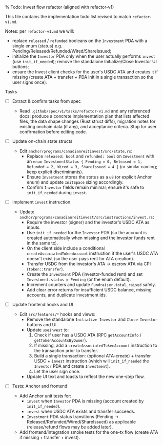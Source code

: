 

% Todo: Invest flow refactor (aligned with refactor-v1)

This file contains the implementation todo list revised to match `refactor-v1.md`.

Notes: per `refactor-v1.md` we will:
- replace `released` / `refunded` booleans on the `Investment` PDA with a single enum (status) e.g. Pending/Released/Refunded/Wired/ShareIssued;
- initialize the `Investor` PDA only when the user actually performs `invest` (use `init_if_needed`); remove the standalone Initialize/Close Investor UI buttons;
- ensure the Invest client checks for the user's USDC ATA and creates it if missing (create ATA + transfer + PDA init in a single transaction so the user signs once).

Tasks

- [ ] Extract & confirm tasks from spec
  - Read `.github/spec/v1/tasks/refactor-v1.md` and any referenced docs; produce a concrete implementation plan that lists affected files, the data shape changes (Rust struct diffs), migration notes for existing onchain data (if any), and acceptance criteria. Stop for user confirmation before editing code.

- [ ] Update on-chain state structs
  - Edit `anchor/programs/canadianreitinvest/src/state.rs`:
    - Replace `released: bool` and `refunded: bool` on `Investment` with an `enum InvestmentStatus { Pending = 0, Released = 1, Refunded = 2, Wired = 3, ShareIssued = 4 }` (or similar naming; keep explicit discriminants).
    - Ensure `Investment` stores the status as a `u8` (or explicit Anchor enum) and update `InitSpace` sizing accordingly.
    - Confirm `Investor` fields remain minimal; ensure it's safe to `init_if_needed` during `invest`.

- [ ] Implement `invest` instruction
  - Update `anchor/programs/canadianreitinvest/src/instructions/invest.rs`:
    - Require the investor (signer) and the investor's USDC ATA as inputs.
    - Use `init_if_needed` for the `Investor` PDA (so the account is created automatically when missing and the investor funds rent in the same tx).
    - On the client side include a conditional `createAssociatedTokenAccount` instruction if the user's USDC ATA doesn't exist (so the user pays rent for ATA creation).
    - Transfer USDC from the investor's ATA → escrow ATA via CPI (`token::transfer`).
    - Create the `Investment` PDA (investor-funded rent) and set `Investment.status = Pending` (or the enum default).
    - Increment counters and update `Fundraiser.total_raised` safely.
    - Add clear error returns for insufficient USDC balance, missing accounts, and duplicate investment ids.

- [ ] Update frontend hooks and UI
  - Edit `src/features/*` hooks and views:
    - Remove the standalone `Initialize Investor` and `Close Investor` buttons and UI.
    - Update `useInvest` to:
      1. Check if user has a USDC ATA (RPC `getAccountInfo` / `getTokenAccountsByOwner`).
      2. If missing, add a `createAssociatedTokenAccount` instruction to the transaction prior to transfer.
      3. Build a single transaction: (optional ATA-create) + transfer USDC + `invest` instruction (which will `init_if_needed` the `Investor` PDA and create `Investment`).
      4. Let the user sign once.
    - Update UI text and toasts to reflect the new one-step flow.

- [ ] Tests: Anchor and frontend
  - Add Anchor unit tests for:
    - `invest` when `Investor` PDA is missing (account created by `init_if_needed`).
    - `invest` when USDC ATA exists and transfer succeeds.
    - `Investment` PDA status transitions (Pending → Released/Refunded/Wired/ShareIssued) as applicable (release/refund flows may be added later).
  - Add frontend/integration smoke tests for the one-tx flow (create ATA if missing + transfer + invest).
